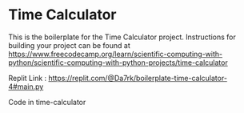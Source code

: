 # Time Calculator

This is the boilerplate for the Time Calculator project. Instructions for building your project can be found at https://www.freecodecamp.org/learn/scientific-computing-with-python/scientific-computing-with-python-projects/time-calculator

Replit Link : https://replit.com/@Da7rk/boilerplate-time-calculator-4#main.py

Code in time-calculator

